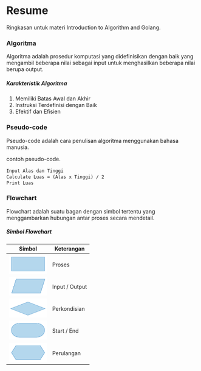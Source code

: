 # Resume
Ringkasan untuk materi Introduction to Algorithm and Golang.

### Algoritma
Algoritma adalah prosedur komputasi yang didefinisikan dengan baik yang mengambil beberapa nilai sebagai input untuk menghasilkan beberapa nilai berupa output.

##### Karakteristik Algoritma
1. Memiliki Batas Awal dan Akhir
2. Instruksi Terdefinisi dengan Baik
3. Efektif dan Efisien

### Pseudo-code
Pseudo-code adalah cara penulisan algoritma menggunakan bahasa manusia.

contoh pseudo-code.
```
Input Alas dan Tinggi
Calculate Luas = (Alas x Tinggi) / 2
Print Luas
```

### Flowchart
Flowchart adalah suatu bagan dengan simbol tertentu yang menggambarkan hubungan antar proses secara mendetail.

##### Simbol Flowchart
| Simbol | Keterangan |
|--------|------------|
|	<img src="screenshots/action-process-flowchart.png" width=100px height=50px />		 | Proses						|
|	<img src="screenshots/input-output-flowchart.png" width=100px height=50px /> 		 | Input / Output		|
|	<img src="screenshots/decision-flowchart.png" width=100px height=50px />  				 | Perkondisian			|
|	<img src="screenshots/start-end-flowchart.png" width=100px height=50px />			   | Start / End  		|
|	<img src="screenshots/looping-flowchart.png" width=100px height=50px /> 					 | Perulangan				|
